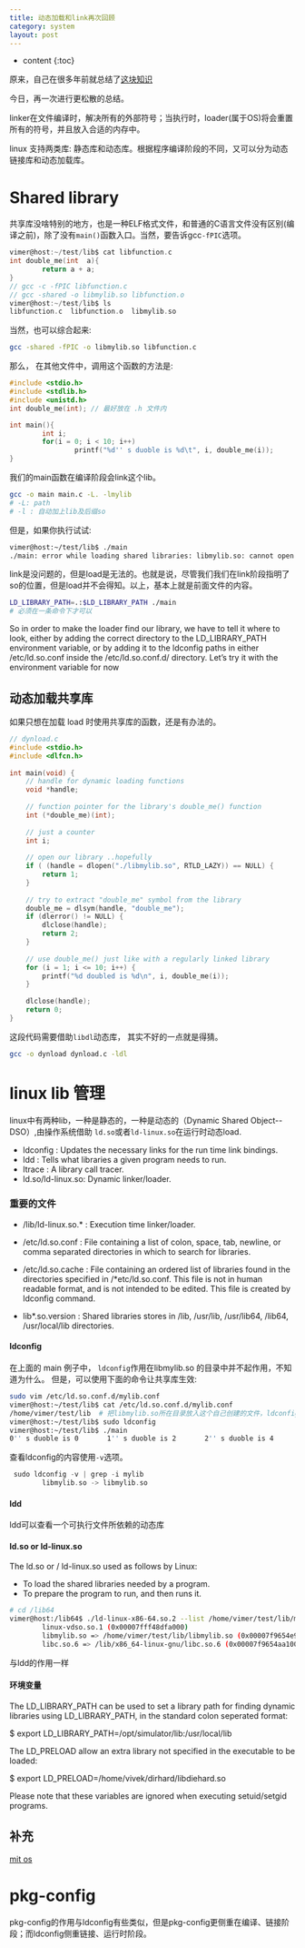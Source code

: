 ```yaml
---
title: 动态加载和link再次回顾
category: system
layout: post
---
```

* content
{:toc}

原来，自己在很多年前就总结了[这块知识](aftermath.cn/2016/04/29/linux-dynamic-link-lib/)

今日，再一次进行更松散的总结。

linker在文件编译时，解决所有的外部符号；当执行时，loader(属于OS)将会重置所有的符号，并且放入合适的内存中。

linux 支持两类库: 静态库和动态库。根据程序编译阶段的不同，又可以分为动态链接库和动态加载库。

# Shared library
共享库没啥特别的地方，也是一种ELF格式文件，和普通的C语言文件没有区别(编译之前)，除了没有`main()`函数入口。当然，要告诉gcc`-fPIC`选项。

```c
vimer@host:~/test/lib$ cat libfunction.c 
int double_me(int  a){
        return a + a;
}
// gcc -c -fPIC libfunction.c 
// gcc -shared -o libmylib.so libfunction.o  
vimer@host:~/test/lib$ ls
libfunction.c  libfunction.o  libmylib.so
```

当然，也可以综合起来:

```bash
gcc -shared -fPIC -o libmylib.so libfunction.c
```

那么， 在其他文件中，调用这个函数的方法是:

```c
#include <stdio.h>
#include <stdlib.h>
#include <unistd.h>
int double_me(int); // 最好放在 .h 文件内

int main(){
        int i;
        for(i = 0; i < 10; i++)
                printf("%d'' s duoble is %d\t", i, double_me(i));
}
```
我们的main函数在编译阶段会link这个lib。

```bash
gcc -o main main.c -L. -lmylib 
# -L: path
# -l : 自动加上lib及后缀so
```
但是，如果你执行试试:

```bash
vimer@host:~/test/lib$ ./main 
./main: error while loading shared libraries: libmylib.so: cannot open shared object file: No such file or directory
```
link是没问题的，但是load是无法的。也就是说，尽管我们我们在link阶段指明了so的位置，但是load并不会得知。以上，基本上就是前面文件的内容。

```bash
LD_LIBRARY_PATH=.:$LD_LIBRARY_PATH ./main
# 必须在一条命令下才可以
```

So in order to make the loader find our library, we have to tell it where to look, either by adding the correct directory to the LD_LIBRARY_PATH environment variable, or by adding it to the ldconfig paths in either /etc/ld.so.conf inside the /etc/ld.so.conf.d/ directory. Let’s try it with the environment variable for now

## 动态加载共享库

如果只想在加载 load 时使用共享库的函数，还是有办法的。

```c
// dynload.c
#include <stdio.h>
#include <dlfcn.h>
 
int main(void) {
    // handle for dynamic loading functions
    void *handle;
 
    // function pointer for the library's double_me() function
    int (*double_me)(int);
 
    // just a counter
    int i;
 
    // open our library ..hopefully
    if ( (handle = dlopen("./libmylib.so", RTLD_LAZY)) == NULL) {
        return 1;
    }
 
    // try to extract "double_me" symbol from the library
    double_me = dlsym(handle, "double_me");
    if (dlerror() != NULL) {
        dlclose(handle);
        return 2;
    }
 
    // use double_me() just like with a regularly linked library
    for (i = 1; i <= 10; i++) {
        printf("%d doubled is %d\n", i, double_me(i));
    }
 
    dlclose(handle);
    return 0;
}
```
这段代码需要借助`libdl`动态库， 其实不好的一点就是得猜。

```bash
gcc -o dynload dynload.c -ldl
```

# linux lib 管理

linux中有两种lib，一种是静态的，一种是动态的（Dynamic Shared Object--DSO）,由操作系统借助
`ld.so`或者`ld-linux.so`在运行时动态load.

* ldconfig : Updates the necessary links for the run time link bindings.
* ldd : Tells what libraries a given program needs to run.
* ltrace : A library call tracer.
* ld.so/ld-linux.so: Dynamic linker/loader.


###  重要的文件

* /lib/ld-linux.so.* : Execution time linker/loader.
* /etc/ld.so.conf : File containing a list of colon, space, tab, newline, or comma separated directories in which to search for libraries.
* /etc/ld.so.cache : File containing an ordered list of libraries found in the directories specified in /*etc/ld.so.conf. This file is not in human readable format, and is not intended to be edited. This file is created by ldconfig command.

*  lib*.so.version : Shared libraries stores in /lib, /usr/lib, /usr/lib64, /lib64, /usr/local/lib directories.


#### ldconfig

在上面的 main 例子中， `ldconfig`作用在libmylib.so 的目录中并不起作用，不知道为什么。
但是，可以使用下面的命令让共享库生效:

```bash
sudo vim /etc/ld.so.conf.d/mylib.conf
vimer@host:~/test/lib$ cat /etc/ld.so.conf.d/mylib.conf 
/home/vimer/test/lib  # 把libmylib.so所在目录放入这个自己创建的文件，ldconfig一下就可以
vimer@host:~/test/lib$ sudo ldconfig 
vimer@host:~/test/lib$ ./main 
0'' s duoble is 0       1'' s duoble is 2       2'' s duoble is 4       3'' s duoble is 6       4'' s duoble is 8       5'' s duoble is 10   6'' s duoble is 12       7'' s duoble is 14      8'' s duoble is 16      9'' s duoble is 18 
```
查看ldconfig的内容使用`-v`选项。

```c
 sudo ldconfig -v | grep -i mylib 
        libmylib.so -> libmylib.so
```

#### ldd

ldd可以查看一个可执行文件所依赖的动态库

#### ld.so or ld-linux.so

The ld.so or / ld-linux.so used as follows by Linux:

* To load the shared libraries needed by a program.
* To prepare the program to run, and then runs it.

```bash
# cd /lib64
vimer@host:/lib64$ ./ld-linux-x86-64.so.2 --list /home/vimer/test/lib/main
        linux-vdso.so.1 (0x00007fff48dfa000)
        libmylib.so => /home/vimer/test/lib/libmylib.so (0x00007f9654e92000)
        libc.so.6 => /lib/x86_64-linux-gnu/libc.so.6 (0x00007f9654aa1000)
```
与ldd的作用一样

#### 环境变量

The LD_LIBRARY_PATH can be used to set a library path for finding dynamic libraries using LD_LIBRARY_PATH, in the standard colon seperated format:

$ export LD_LIBRARY_PATH=/opt/simulator/lib:/usr/local/lib

The LD_PRELOAD allow an extra library not specified in the executable to be loaded:

$ export LD_PRELOAD=/home/vivek/dirhard/libdiehard.so

Please note that these variables are ignored when executing setuid/setgid programs.


## 补充
[mit os](https://web.stanford.edu/~ouster/cgi-bin/cs140-winter13/lecture.php?topic=linkers)

# pkg-config

pkg-config的作用与ldconfig有些类似，但是pkg-config更侧重在编译、链接阶段；而ldconfig侧重链接、运行时阶段。
